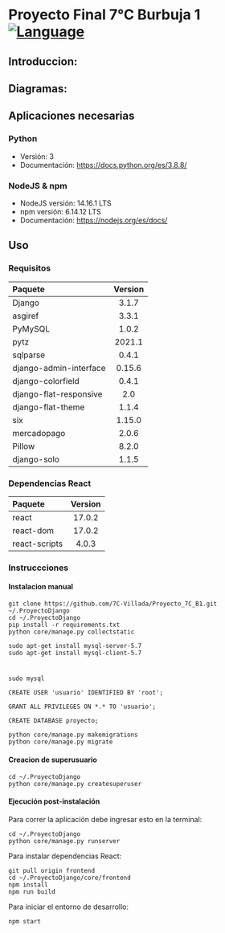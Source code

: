 # Proyecto Final 7°C Burbuja 1 [![Language](https://img.shields.io/badge/lang-espa%C3%B1ol%20%2F%20english-yellow)](#)

## Introduccion:

## Diagramas:

## Aplicaciones necesarias

### Python

- Versión: 3
- Documentación: https://docs.python.org/es/3.8.8/

### NodeJS & npm

- NodeJS versión: 14.16.1 LTS
- npm versión: 6.14.12 LTS
- Documentación: https://nodejs.org/es/docs/

## Uso

### Requisitos

| Paquete | Version |
|:---|:---:|
| Django| 3.1.7 |
| asgiref| 3.3.1 |
| PyMySQL| 1.0.2 |
| pytz| 2021.1 |
| sqlparse| 0.4.1 |
| django-admin-interface| 0.15.6
| django-colorfield| 0.4.1
| django-flat-responsive| 2.0
| django-flat-theme| 1.1.4
| six| 1.15.0
| mercadopago| 2.0.6
| Pillow| 8.2.0
| django-solo| 1.1.5

### Dependencias React

| Paquete       | Version |
| :------------ | :-----: |
| react         | 17.0.2  |
| react-dom     | 17.0.2  |
| react-scripts |  4.0.3  |

### Instruccciones

#### Instalacion manual

```shell
git clone https://github.com/7C-Villada/Proyecto_7C_B1.git ~/.ProyectoDjango
cd ~/.ProyectoDjango
pip install -r requirements.txt
python core/manage.py collectstatic

sudo apt-get install mysql-server-5.7
sudo apt-get install mysql-client-5.7
```

#####

```shell

sudo mysql

CREATE USER 'usuario' IDENTIFIED BY 'root';

GRANT ALL PRIVILEGES ON *.* TO 'usuario';

CREATE DATABASE proyecto;

python core/manage.py makemigrations
python core/manage.py migrate
```

#### Creacion de superusuario

```shell
cd ~/.ProyectoDjango
python core/manage.py createsuperuser
```

#### Ejecución post-instalación

Para correr la aplicación debe ingresar esto en la terminal:

```shell
cd ~/.ProyectoDjango
python core/manage.py runserver
```

Para instalar dependencias React:

```shell
git pull origin frontend
cd ~/.ProyectoDjango/core/frontend
npm install
npm run build
```

Para iniciar el entorno de desarrollo:

```shell
npm start
```
